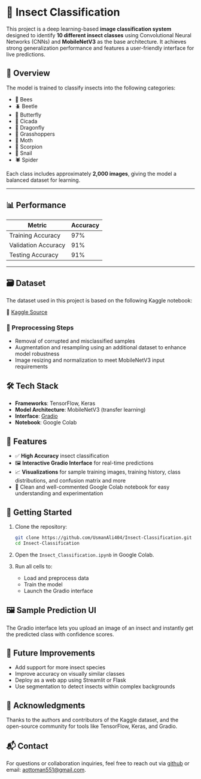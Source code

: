 # 🐞 Insect Classification

This project is a deep learning-based **image classification system** designed to identify **10 different insect classes** using Convolutional Neural Networks (CNNs) and **MobileNetV3** as the base architecture. It achieves strong generalization performance and features a user-friendly interface for live predictions.

## 🧠 Overview

The model is trained to classify insects into the following categories:

- 🐝 Bees  
- 🪲 Beetle  
- 🦋 Butterfly  
- 🦟 Cicada  
- 🐉 Dragonfly  
- 🦗 Grasshoppers  
- 🦋 Moth  
- 🦂 Scorpion  
- 🐌 Snail  
- 🕷️ Spider  

Each class includes approximately **2,000 images**, giving the model a balanced dataset for learning.

---

## 📊 Performance

| Metric              | Accuracy |
|---------------------|----------|
| Training Accuracy   | 97%      |
| Validation Accuracy | 91%      |
| Testing Accuracy    | 91%      |

---

## 🗃️ Dataset

The dataset used in this project is based on the following Kaggle notebook:

🔗 [Kaggle Source](https://www.kaggle.com/code/vencerlanz09/insect-classification-using-cnn-mobilenetv3/input)

### 🔧 Preprocessing Steps

- Removal of corrupted and misclassified samples  
- Augmentation and resampling using an additional dataset to enhance model robustness  
- Image resizing and normalization to meet MobileNetV3 input requirements

## 🛠️ Tech Stack

- **Frameworks**: TensorFlow, Keras  
- **Model Architecture**: MobileNetV3 (transfer learning)  
- **Interface**: [Gradio](https://gradio.app/)  
- **Notebook**: Google Colab

## 🎯 Features

- ✅ **High Accuracy** insect classification  
- 🖼️ **Interactive Gradio Interface** for real-time predictions  
- 📈 **Visualizations** for sample training images, training history, class distributions, and confusion matrix and more  
- 🧹 Clean and well-commented Google Colab notebook for easy understanding and experimentation

## 🚀 Getting Started

1. Clone the repository:
   ```bash
   git clone https://github.com/UsmanAli404/Insect-Classification.git
   cd Insect-Classification
   ```

2. Open the `Insect_Classification.ipynb` in Google Colab.

3. Run all cells to:
   - Load and preprocess data  
   - Train the model  
   - Launch the Gradio interface  

## 🖼️ Sample Prediction UI

The Gradio interface lets you upload an image of an insect and instantly get the predicted class with confidence scores.

## 📌 Future Improvements

- Add support for more insect species  
- Improve accuracy on visually similar classes  
- Deploy as a web app using Streamlit or Flask  
- Use segmentation to detect insects within complex backgrounds

## 🤝 Acknowledgments

Thanks to the authors and contributors of the Kaggle dataset, and the open-source community for tools like TensorFlow, Keras, and Gradio.

## 📬 Contact

For questions or collaboration inquiries, feel free to reach out via [github](https://github.com/UsmanAli404/) or email: aottoman551@gmail.com.
